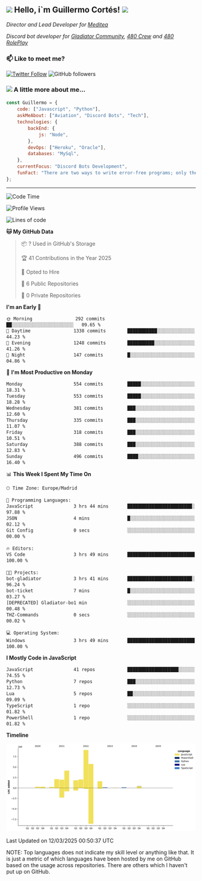 <h2><img src="https://emojis.slackmojis.com/emojis/images/1531849430/4246/blob-sunglasses.gif?1531849430" width="30"/> Hello, i`m Guillermo Cortés! <img src="https://media.giphy.com/media/PiuVH04cd9JcmqqWKK/giphy.gif" width="50"></h2>
<p><em>Director and Lead Developer for <a href="https://mediteavirtual.es/">Meditea</a>
</em></p>
<p><em>Discord bot developer for <a href="https://discord.comunidadgladiator.com">Gladiator Community</a>, <a href="https://discord.gg/UpvpkUbGdA">480 Crew</a> and <a href="https://discord.gg/dmMRQgH3tu">480 RolePlay</a>
</em></p>

### 📫 Like to meet me?

[![Twitter Follow](https://img.shields.io/twitter/follow/concara3443?label=Follow)](https://twitter.com/intent/follow?screen_name=concara3443)
![GitHub followers](https://img.shields.io/github/followers/concara3443?label=Follow&style=social)

### <img src="https://media.giphy.com/media/WFZvB7VIXBgiz3oDXE/giphy.gif" width="50"> A little more about me...  

```javascript
const Guillermo = {
    code: ["Javascript", "Python"],
    askMeAbout: ["Aviation", "Discord Bots", "Tech"],
    technologies: {
        backEnd: {
            js: "Node",
        },
        devOps: ["Heroku", "Oracle"],
        databases: "MySql",
    },
    currentFocus: "Discord Bots Development",
    funFact: "There are two ways to write error-free programs; only the third one works"
};
```

---

<!--START_SECTION:waka-->
![Code Time](http://img.shields.io/badge/Code%20Time-543%20hrs%2058%20mins-blue)

![Profile Views](http://img.shields.io/badge/Profile%20Views-0-blue)

![Lines of code](https://img.shields.io/badge/From%20Hello%20World%20I%27ve%20Written-29.5%20million%20lines%20of%20code-blue)

**🐱 My GitHub Data** 

> 📦 ? Used in GitHub's Storage 
 > 
> 🏆 41 Contributions in the Year 2025
 > 
> 💼 Opted to Hire
 > 
> 📜 6 Public Repositories 
 > 
> 🔑 0 Private Repositories 
 > 
**I'm an Early 🐤** 

```text
🌞 Morning                292 commits         ██░░░░░░░░░░░░░░░░░░░░░░░   09.65 % 
🌆 Daytime                1338 commits        ███████████░░░░░░░░░░░░░░   44.23 % 
🌃 Evening                1248 commits        ██████████░░░░░░░░░░░░░░░   41.26 % 
🌙 Night                  147 commits         █░░░░░░░░░░░░░░░░░░░░░░░░   04.86 % 
```
📅 **I'm Most Productive on Monday** 

```text
Monday                   554 commits         █████░░░░░░░░░░░░░░░░░░░░   18.31 % 
Tuesday                  553 commits         █████░░░░░░░░░░░░░░░░░░░░   18.28 % 
Wednesday                381 commits         ███░░░░░░░░░░░░░░░░░░░░░░   12.60 % 
Thursday                 335 commits         ███░░░░░░░░░░░░░░░░░░░░░░   11.07 % 
Friday                   318 commits         ███░░░░░░░░░░░░░░░░░░░░░░   10.51 % 
Saturday                 388 commits         ███░░░░░░░░░░░░░░░░░░░░░░   12.83 % 
Sunday                   496 commits         ████░░░░░░░░░░░░░░░░░░░░░   16.40 % 
```


📊 **This Week I Spent My Time On** 

```text
🕑︎ Time Zone: Europe/Madrid

💬 Programming Languages: 
JavaScript               3 hrs 44 mins       ████████████████████████░   97.88 % 
JSON                     4 mins              █░░░░░░░░░░░░░░░░░░░░░░░░   02.12 % 
Git Config               0 secs              ░░░░░░░░░░░░░░░░░░░░░░░░░   00.00 % 

🔥 Editors: 
VS Code                  3 hrs 49 mins       █████████████████████████   100.00 % 

🐱‍💻 Projects: 
bot-gladiator            3 hrs 41 mins       ████████████████████████░   96.24 % 
bot-ticket               7 mins              █░░░░░░░░░░░░░░░░░░░░░░░░   03.27 % 
[DEPRECATED] Gladiator-bo1 min               ░░░░░░░░░░░░░░░░░░░░░░░░░   00.48 % 
THZ-Commands             0 secs              ░░░░░░░░░░░░░░░░░░░░░░░░░   00.02 % 

💻 Operating System: 
Windows                  3 hrs 49 mins       █████████████████████████   100.00 % 
```

**I Mostly Code in JavaScript** 

```text
JavaScript               41 repos            ███████████████████░░░░░░   74.55 % 
Python                   7 repos             ███░░░░░░░░░░░░░░░░░░░░░░   12.73 % 
Lua                      5 repos             ██░░░░░░░░░░░░░░░░░░░░░░░   09.09 % 
TypeScript               1 repo              ░░░░░░░░░░░░░░░░░░░░░░░░░   01.82 % 
PowerShell               1 repo              ░░░░░░░░░░░░░░░░░░░░░░░░░   01.82 % 
```



**Timeline**

![Lines of Code chart](https://raw.githubusercontent.com/Concara3443/Concara3443/main/assets/bar_graph.png)


 Last Updated on 12/03/2025 00:50:37 UTC
<!--END_SECTION:waka-->

NOTE: Top languages does not indicate my skill level or anything like that. It is just a metric of which languages have been hosted by me on GitHub based on the usage across repositories. There are others which I haven't put up on GitHub.
